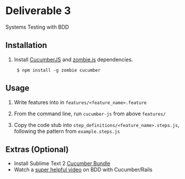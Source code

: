 # Deliverable 3

Systems Testing with BDD


## Installation

1. Install [CucumberJS](https://github.com/cucumber/cucumber-js) and [zombie.js](https://github.com/assaf/zombie) dependencies.

		$ npm install -g zombie cucumber


## Usage

1. Write features into in `features/<feature_name>.feature`

2. From the command line, run `cucumber-js` from above `features/`

3. Copy the code stub into `step_definitions/<feature_name>.steps.js`, following the pattern from `example.steps.js`


## Extras (Optional)

- Install Sublime Text 2 [Cucumber Bundle](https://github.com/npverni/cucumber-sublime2-bundle)
- Watch a [super helpful video](http://blog.codeship.io/2013/04/30/bdd-with-cucumber.html) on BDD with Cucumber/Rails
